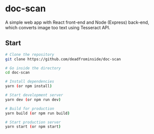 # doc-scan

A simple web app with React front-end and Node (Express) back-end, which converts image too text using Tesseract API.

## Start

```bash
# Clone the repository
git clone https://github.com/deadfrominside/doc-scan

# Go inside the directory
cd doc-scan

# Install dependencies
yarn (or npm install)

# Start development server
yarn dev (or npm run dev)

# Build for production
yarn build (or npm run build)

# Start production server
yarn start (or npm start)
```